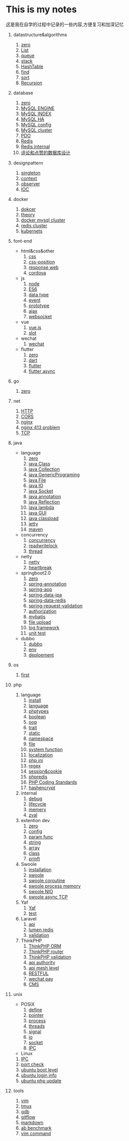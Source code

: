 # This is my notes

这是我在自学的过程中记录的一些内容,方便复习和加深记忆
1. datastructure&algorithms
    1. [zero](algorithms&datastructure/zero.md)
    2. [List](algorithms&datastructure/List.md)
    3. [queue](algorithms&datastructure/queue.md)
    4. [stack](algorithms&datastructure/stack.md)
    5. [HashTable](algorithms&datastructure/HashTable.md)
    6. [find](algorithms&datastructure/find.md)
    7. [sort](algorithms&datastructure/sort.md)
    8. [Recursion](algorithms&datastructure/Recursion.md)
2. database
   1. [zero](database/zero.md)
   2. [MySQL ENGINE](database/ENGINE.md)
   3. [MySQL INDEX](database/index.md)
   4. [MySQL HA](database/MySQL-HA.md)
   5. [MySQL config](database/mysqlconf.md)
   6. [MySQL cluster](database/cluster.md)
   7. [PDO](database/PDO.md)
   8. [Redis](database/redis.md)
   9. [Redis internal](database/redis-internal.md)
   10. [评论和点赞的数据库设计](database/评论和点赞数据库设计.md)
3. designpattern
    1. [singleton](design-pattern/singleton.md)
    2. [context](design-pattern/context.md)
    3. [observer](design-pattern/observer.md)
    4. [IOC](design-pattern/IOC.md)
4. docker
   1. [dokcer](docker/docker.md)
   2. [theory](docker/docker2.md)
   3. [docker mysql cluster](docker/docker-mysql-cluster.md)
   4. [redis cluster](docker/redis-cluster.md)
   5. [kubernets](docker/kubernetes.md)
5. font-end
    - html&css&other
        1. [css](font-end/css.md)
        2. [css-position](font-end/css-position.md)
        3. [response web](font-end/response-web.md)
        4. [cordova](font-end/cordova.md)
    - js
        1. [node](font-end/node.md)
        2. [ES6](font-end/js/ES6.md)
        3. [data type](font-end/js/js-datatype.md)
        4. [event](font-end/js/js-event.md)
        5. [prototype](font-end/js/js-prototype.md)
        6. [ajax](font-end/ajax.md)
        7. [websocket](font-end/html-websocket.md)
    - vue
        1. [vue.js](font-end/vue/vue.md)
        2. [slot](font-end/vue/slot.md)
    - wechat
        1. [wechat](font-end/WeChat/mini-app.md)
    - flutter
        1. [zero](font-end/flutter/zero.md)
        2. [dart](font-end/flutter/dart.md)
        3. [flutter](font-end/flutter/flutter.md)
        4. [flutter async](font-end/flutter/flutter-async.md)
6. go
  
    1. [zero](go/base.md)
7. net
    1. [HTTP](net/HTTP.md)
    2. [CORS](net/CORS.md)
    3. [nginx](net/nginx.md)
    4. [nginx 413 problem](net/nginx-413.md)
    5. [TCP](net/tcp.md)
8. java
    - language
        1. [zero](java/zero.md)
        2. [java Class](java/java-class.md)
        3. [java Collection](java/javaCollection.md)
        4. [java GenericPrograming](java/javaGenericPrograming.md)
        5. [java File](java/zero.md)
        6. [java IO](java/zero.md)
        7. [java Socket](java/zero.md)
        8. [java annotation](java/zero.md)
        9. [java Reflection](java/zero.md)
        10. [java lambda](java/zero.md)
        11. [java GUI](java/javaGUI.md)
        12. [java classload](java/zero.md)
        13. [jetty](java/jetty.md)
        14. [maven](java/maven.md)
    - concurrency
        1. [concurrency](java/concurrency/concurrency.md)
        2. [readwritelock](java/concurrency/readwritelock.md)
        3. [thread](java/concurrency/thread.md)
    - netty
        1. [netty](java/netty/netty.md)
        2. [heartbreak](java/netty/heartbreak.md)
    - springboot2.0
        1. [zero](java/springboot2.0/zero.md)
        2. [spring-annotation](java/springboot2.0/spring-annotation.md)
        3. [spring-aop](java/springboot2.0/spring-aop.md)
        4. [spring-data-jpa](java/springboot2.0/spring-data-jpa.md)
        5. [spring-data-redis](java/springboot2.0/spring-data-redis.md)
        6. [spring-request-validation](java/springboot2.0/spring-request-validation.md)
        7. [authorization](java/springboot2.0/authorization.md)
        8. [mybatis](java/springboot2.0/mybatis.md)
        9. [file upload](java/springboot2.0/file-upload.md)
        10. [log framework](java/springboot2.0/log-framework.md)
        11. [unit test](java/springboot2.0/unit-test.md)
    - dubbo
        1. [dubbo](java.dubbo/dubbo.md)
        1. [env](java.dubbo/env.md)
        1. [deploement](java.dubbo/deploement.md)
9. os
  
    1. [first](os/first.md)
10. php
    1. language
        1. [install](PHP/PHP-install-source.md.md)
        2. [language](PHP/phpselfstudy/base.md)
        3. [phptypes](PHP/phpselfstudy/phptypes.md)
        4. [boolean](PHP/phpselfstudy/boolean.md)
        5. [oop](PHP/phpselfstudy/oop.md)
        6. [trait](PHP/php-trait.md.md)
        7. [static](PHP/phpselfstudy/static.md)
        8. [namespace](PHP/phpselfstudy/PHP-namespace.md)
        9. [file](PHP/phpselfstudy/file.md)
        10. [system function](PHP/phpselfstudy/file.md)
        11. [localization](PHP/phpselfstudy/localization.md)
        12. [php ini](PHP/phpselfstudy/php.ini.md)
        13. [regex](PHP/phpselfstudy/regex.md)
        14. [session&cookie](PHP/phpselfstudy/session&cookie.md)
        15. [phpredis](PHP/phpredis.md)
        16. [PHP Coding Standards](PHP/PHP-Coding-Standards.md)
        17. [hashencrypt](PHP/hashencrypt.md.md)
    2. internal
        1. [debug](PHP/internal/debug.md)
        2. [lifecycle](PHP/internal/lifecycle.md)
        3. [memery](PHP/internal/memery.md)
        4. [zval](PHP/internal/zval.md)
    3. extention dev
        1. [zero](PHP/internal/zero.md)
        2. [config](PHP/internal/config.md)
        3. [param func](PHP/internal/param_func.md)
        4. [string](PHP/internal/string.md)
        5. [array](PHP/internal/array.md)
        6. [class](PHP/internal/class.md)
        7. [prinft](PHP/internal/prinft.md)
    4. Swoole
        1. [installation](PHP/swoole/swoole-install.md)
        2. [swoole](PHP/swoole/swoole.md)
        3. [swoole coroutine](PHP/swoole/coroutine.md)
        4. [swoole process memory](PHP/swoole/swoole-process-memory.md)
        5. [swoole NIO](PHP/swoole/swooleNIO.md)
        6. [swoole async TCP](PHP/swoole/swoole-acync-TCP.md)
    5. Yaf
        1. [Yaf](PHP/yaf/yaf.md)
        2. [test](PHP/yaf/testing.md)
    6. Laravel
        1. [api](PHP/Laravel/LaravelApi.md)
        2. [lumen redis](PHP/Laravel/lumen-redis.md)
        3. [validation](PHP/Laravel/validation.md)
    7. ThinkPHP
        1. [ThinkPHP ORM](PHP/ThinkPHP/ThinkPHP-ORM.md)
        2. [ThinkPHP router](PHP/ThinkPHP/ThinkPHP-router.md)
        3. [ThinkPHP validation](PHP/ThinkPHP/ThinkPHP-validation.md)
        4. [api authority](PHP/ThinkPHP/API-authority.md)
        5. [api mesh level](PHP/ThinkPHP/API-mesh-level.md)
        6. [RESTFUL](PHP/ThinkPHP/RESTFUL.md)
        7. [wechat pay](PHP/ThinkPHP/wechat-pay.md)
        8. [CMS](PHP/ThinkPHP/CMS.md)
11. unix
    - POSIX
        1. [define](unix/define.md)
        2. [pointer](unix/pointer.md)
        3. [process](unix/process.md)
        4. [threads](unix/threads.md)
        5. [signal](unix/signal.md)
        6. [io](unix/io.md)
        7. [socket](unix/socket.md)
        8. [IPC](unix/IPC.md)
    - Linux
    1. [IPC](unix/linux/IPC.md)
    2. [port check](unix/linux/IPC.md)
    3. [ubuntu boot level](unix/linux/ubuntu-boot-level.md)
    4. [ubuntu login info](unix/linux/ubuntu-login-info.md)
    5. [ubuntu php update](unix/linux/ubuntu-php-update.md)
12. tools
    1. [vim](tools/vim.md)
    2. [tmux](tools/tmux.md)
    3. [gdb](tools/gdb.md)
    4. [gitflow](tools/gitflow.md)
    5. [markdown](tools/markdown.md)
    6. [ab benchmark](tools/ab-benchmark.md)
    7. [vim command](tools/vim-command.pdf)
